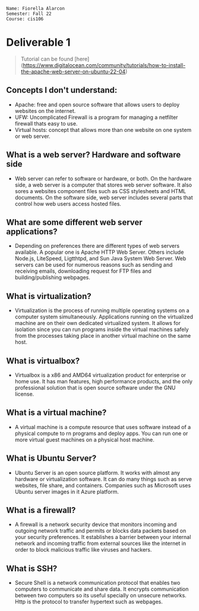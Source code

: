 ```
Name: Fiorella Alarcon
Semester: Fall 22
Course: cis106
```

# Deliverable 1

> Tutorial can be found [here] (https://www.digitalocean.com/community/tutorials/how-to-install-the-apache-web-server-on-ubuntu-22-04)

## Concepts I don't understand:

* Apache: free and open source software that allows users to deploy websites on the internet. 
* UFW: Uncomplicated Firewall is a program for managing a netfilter firewall thats easy to use.
* Virtual hosts: concept that allows more than one website on one system or web server. 
  
## What is a web server? Hardware and software side
- Web server can refer to software or hardware, or both. On the hardware side, a web server is a computer that stores web server software. It also sores a websites component files such as CSS stylesheets and HTML documents. On the software side, web server includes several parts that control how web users access hosted files.  

## What are some different web server applications?
- Depending on preferences there are different types of web servers available.  A popular one is Apache HTTP Web Server. Others include Node.js, LiteSpeed, Ligtthtpd, and Sun Java System Web Server. Web servers can be used for numerous reasons such as sending and receiving emails, downloading request for FTP files and  building/publishing webpages.

## What is virtualization?
- Virtualization is the process of running multiple operating systems on a computer system simultaneously. Applications running on the virtualized machine are on their own dedicated virtualized system. It allows for isolation since you can run programs inside the virtual machines safely from the processes taking place in another virtual machine on the same host. 

## What is virtualbox?
- Virtualbox is a x86 and AMD64 virtualization product for enterprise or home use. It has man features, high performance products, and the only professional solution that is open source software under the GNU license.

## What is a virtual machine?
- A virtual machine is a compute resource that uses software instead of a physical compute to rn programs and deploy apps. You can run one or more virtual guest machines on a physical host machine.

## What is Ubuntu Server?
- Ubuntu Server is an open source platform. It works with almost any hardware or virtualization software. It can do many things such as serve websites, file share, and containers. Companies such as Microsoft uses Ubuntu server images in it Azure platform. 

## What is a firewall?
- A firewall is a network security device that monitors incoming and outgoing network traffic and permits or blocks data packets based on your security preferences. It establishes a barrier between your internal network and incoming traffic from external sources like the internet in order to block malicious traffic like viruses and hackers. 

## What is SSH?
- Secure Shell is a network communication protocol that enables two computers to communicate and share data. It encrypts communication between two computers so its useful specially on unsecure networks. Http is the protocol to transfer hypertext such as webpages.
